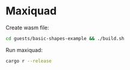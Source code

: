 # Maxiquad

Create wasm file:
```bash
cd guests/basic-shapes-example && ./build.sh
```

Run maxiquad:
```bash
cargo r --release
```

